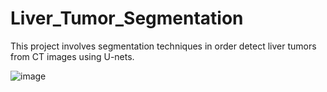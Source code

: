 # Liver_Tumor_Segmentation

This project involves segmentation techniques in order detect liver tumors from CT images using U-nets.

![image](https://github.com/deepdewdeep/Liver_Tumor_Segmentation/assets/56537975/e3418f01-8a80-445a-a73a-ee073c332bcf)


